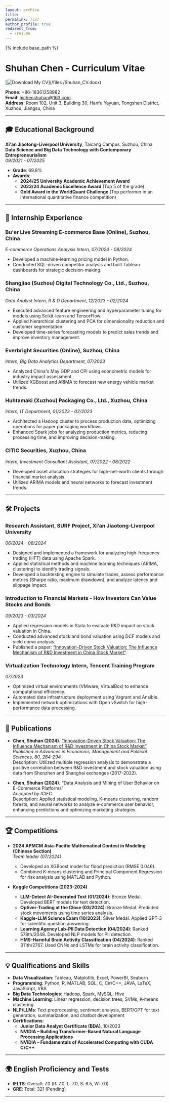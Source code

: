 ```yaml
---
layout: archive
title: 
permalink: /cv/
author_profile: true
redirect_from:
  - /resume
---
```


{% include base_path %}

# Shuhan Chen - Curriculum Vitae

[![Download My CV](https://img.shields.io/badge/Download-CV-blue)](/files
/Shuhan_CV.docx)

**Phone**: +86-18361258982  
**Email**: [hichenshuhan@163.com](mailto:hichenshuhan@163.com)  
**Address**: Room 102, Unit 3, Building 30, Hanfu Yayuan, Tongshan District, Xuzhou, Jiangsu, China

---

## 🎓 Educational Background

**Xi'an Jiaotong-Liverpool University**, Taicang Campus, Suzhou, China  
**Data Science and Big Data Technology with Contemporary Entrepreneurialism**  
*09/2021 - 07/2025*  
- **Grade**: 69.8%
- **Awards**:
  - **2024/25 University Academic Achievement Award**
  - **2023/24 Academic Excellence Award** (Top 5 of the grade)
  - **Gold Award in the WorldQuant Challenge** (Top performer in an international quantitative finance competition)

---

## 💼 Internship Experience

### **Bu'er Live Streaming E-commerce Base (Online), Suzhou, China**  
*E-commerce Operations Analysis Intern, 07/2024 - 08/2024*
- Developed a machine-learning pricing model in Python.
- Conducted SQL-driven competitor analysis and built Tableau dashboards for strategic decision-making.

### **Shangjiao (Suzhou) Digital Technology Co., Ltd., Suzhou, China**  
*Data Analyst Intern, R & D Department, 12/2023 - 02/2024*
- Executed advanced feature engineering and hyperparameter tuning for models using Scikit-learn and TensorFlow.
- Applied hierarchical clustering and PCA for dimensionality reduction and customer segmentation.
- Developed time-series forecasting models to predict sales trends and improve inventory management.

### **Everbright Securities (Online), Suzhou, China**  
*Intern, Big Data Analytics Department, 07/2023*
- Analyzed China's May GDP and CPI using econometric models for industry impact assessment.
- Utilized XGBoost and ARIMA to forecast new energy vehicle market trends.

### **Huhtamaki (Xuzhou) Packaging Co., Ltd., Xuzhou, China**  
*Intern, IT Department, 01/2023 - 02/2023*
- Architected a Hadoop cluster to process production data, optimizing operations for paper packaging workflows.
- Enhanced Spark jobs for analyzing production metrics, reducing processing time, and improving decision-making.

### **CITIC Securities, Xuzhou, China**  
*Intern, Investment Consultant Assistant, 07/2022 - 08/2022*
- Developed asset allocation strategies for high-net-worth clients through financial market analysis.
- Utilized ARIMA models and neural networks to forecast investment trends.

---

## 🛠️ Projects

### **Research Assistant, SURF Project, Xi’an Jiaotong-Liverpool University**  
*06/2024 - 08/2024*
- Designed and implemented a framework for analyzing high-frequency trading (HFT) data using Apache Spark.
- Applied statistical methods and machine learning techniques (ARIMA, clustering) to identify trading signals.
- Developed a backtesting engine to simulate trades, assess performance metrics (Sharpe ratio, maximum drawdown), and analyze latency and slippage impact.

### **Introduction to Financial Markets - How Investors Can Value Stocks and Bonds**  
*09/2023 - 03/2024*
- Applied regression models in Stata to evaluate R&D impact on stock valuation in China.
- Conducted advanced stock and bond valuation using DCF models and yield curve analysis.
- Published a paper: [“Innovation-Driven Stock Valuation: The Influence Mechanism of R&D Investment in China Stock Market”](https://www.ewadirect.com/proceedings/aemps/article/view/12138).

### **Virtualization Technology Intern, Tencent Training Program**  
*07/2023*
- Optimized virtual environments (VMware, VirtualBox) to enhance computational efficiency.
- Automated data infrastructure deployment using Vagrant and Ansible.
- Implemented network optimizations with Open vSwitch for high-performance data processing.

---

## 📝 Publications

- **Chen, Shuhan (2024).** [“Innovation-Driven Stock Valuation: The Influence Mechanism of R&D Investment in China Stock Market”](https://www.ewadirect.com/proceedings/aemps/article/view/12138)  
  *Published in Advances in Economics, Management and Political Sciences, 80, 284-294.*  
  Description: Utilized multiple regression analysis to demonstrate a positive correlation between R&D investment and stock valuation using data from Shenzhen and Shanghai exchanges (2017-2022).

- **Chen, Shuhan (2024).** “Data Analysis and Mining of User Behavior on E-Commerce Platforms”  
  *Accepted by ICIEC.*  
  Description: Applied statistical modeling, K-means clustering, random forests, and neural networks to analyze e-commerce user behavior, enhancing predictions and optimizing marketing strategies.

---

## 🏆 Competitions

- **2024 APMCM Asia-Pacific Mathematical Contest in Modeling (Chinese Section)**  
  *Team leader (07/2024)*  
  - Developed an XGBoost model for flood prediction (RMSE 0.046).
  - Combined K-means clustering and Principal Component Regression for risk analysis using MATLAB and Python.

- **Kaggle Competitions (2023-2024)**  
  - **LLM-Detect AI-Generated Text (01/2024)**: Bronze Medal. Developed BERT models for text detection.
  - **Optiver-Trading at the Close (03/2024)**: Bronze Medal. Predicted stock movements using time series analysis.
  - **Kaggle-LLM Science Exam (10/2023)**: Silver Medal. Applied GPT-3 for scientific question answering.
  - **Learning Agency Lab-PII Data Detection (04/2024)**: Ranked 578th/2048. Developed NLP models for PII detection.
  - **HMS-Harmful Brain Activity Classification (04/2024)**: Ranked 311th/2767. Used CNNs and LSTMs for brain activity classification.

---

## 💡 Qualifications and Skills

- **Data Visualization**: Tableau, Matplotlib, Excel, PowerBI, Seaborn
- **Programming**: Python, R, MATLAB, SQL, C, C#/C++, JAVA, LaTeX, JavaScript, VBA
- **Big Data Technologies**: Hadoop, Spark, MySQL, Hive
- **Machine Learning**: Linear regression, decision trees, SVMs, K-means clustering
- **NLP/LLMs**: Text preprocessing, sentiment analysis, BERT/GPT for text generation, summarization, and chatbot development
- **Certifications**:
  - **Junior Data Analyst Certificate (BDA)**, 10/2023
  - **NVIDIA – Building Transformer-Based Natural Language Processing Applications**
  - **NVIDIA – Fundamentals of Accelerated Computing with CUDA C/C++**

---

## 🌍 English Proficiency and Tests

- **IELTS**: Overall: 7.0 (R: 7.0, L: 7.0, S: 6.5, W: 7.0)
- **GRE**: Total: 321 (Pending)


---

